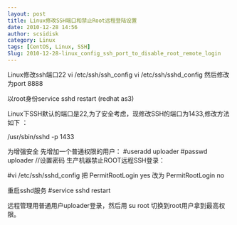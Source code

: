 ```yaml
---
layout: post
title: Linux修改SSH端口和禁止Root远程登陆设置
date: 2010-12-28 14:56
author: scsidisk
category: Linux
tags: [CentOS, Linux, SSH]
Slug: 2010-12-28-linux_config_ssh_port_to_disable_root_remote_login
---
```


Linux修改ssh端口22
vi /etc/ssh/ssh\_config
vi /etc/ssh/sshd\_config
然后修改为port 8888

以root身份service sshd restart (redhat as3)

Linux下SSH默认的端口是22,为了安全考虑，现修改SSH的端口为1433,修改方法如下
：

/usr/sbin/sshd -p 1433

为增强安全
先增加一个普通权限的用户：
\#useradd uploader
\#passwd uploader
//设置密码
生产机器禁止ROOT远程SSH登录：

\#vi /etc/ssh/sshd\_config
把
PermitRootLogin yes
改为
PermitRootLogin no

重启sshd服务
\#service sshd restart

远程管理用普通用户uploader登录，然后用 su root
切换到root用户拿到最高权限。
